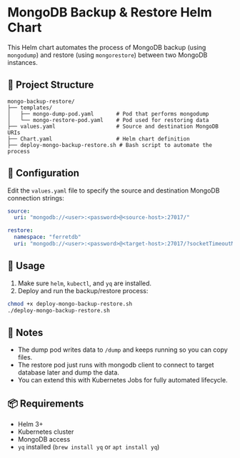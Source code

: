 # MongoDB Backup & Restore Helm Chart

This Helm chart automates the process of MongoDB backup (using `mongodump`) and restore (using `mongorestore`) between two MongoDB instances.

## 📁 Project Structure

```
mongo-backup-restore/
├── templates/
│   ├── mongo-dump-pod.yaml       # Pod that performs mongodump
│   └── mongo-restore-pod.yaml    # Pod used for restoring data
├── values.yaml                   # Source and destination MongoDB URIs
├── Chart.yaml                    # Helm chart definition
├── deploy-mongo-backup-restore.sh # Bash script to automate the process
```

## 🔧 Configuration

Edit the `values.yaml` file to specify the source and destination MongoDB connection strings:

```yaml
source:
  uri: "mongodb://<user>:<password>@<source-host>:27017/"

restore:
  namespace: "ferretdb"
  uri: "mongodb://<user>:<password>@<target-host>:27017/?socketTimeoutMS=300000&connectTimeoutMS=300000"
```

## 🚀 Usage

1. Make sure `helm`, `kubectl`, and `yq` are installed.
2. Deploy and run the backup/restore process:

```bash
chmod +x deploy-mongo-backup-restore.sh
./deploy-mongo-backup-restore.sh
```

## 📝 Notes

- The dump pod writes data to `/dump` and keeps running so you can copy files.
- The restore pod just runs with mongodb client to connect to target database later and dump the data.
- You can extend this with Kubernetes Jobs for fully automated lifecycle.

## 📦 Requirements

- Helm 3+
- Kubernetes cluster
- MongoDB access
- `yq` installed (`brew install yq` or `apt install yq`)
